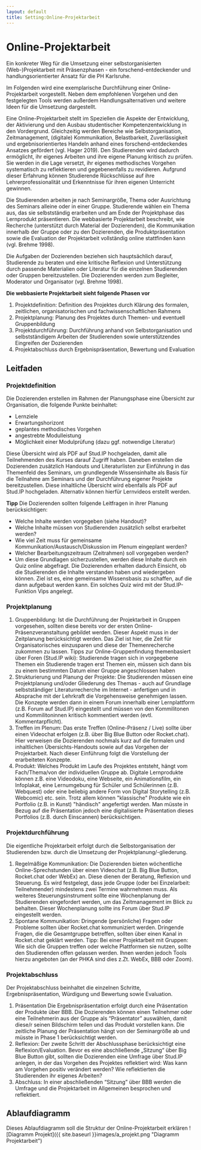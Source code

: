 ```yaml
---
layout: default
title: Setting:Online-Projektarbeit
---
```

# Online-Projektarbeit
Ein konkreter Weg für die Umsetzung einer selbstorganisierten (Web-)Projektarbeit mit Präsenzphasen - ein forschend-entdeckender und handlungsorientierter Ansatz für die PH Karlsruhe.

Im Folgenden wird eine exemplarische Durchführung einer Online-Projektarbeit vorgestellt. Neben dem empfohlenen Vorgehen und den festgelegten Tools werden außerdem Handlungsalternativen und weitere Ideen für die Umsetzung dargestellt.

Eine Online-Projektarbeit stellt im Speziellen die Aspekte der Entwicklung, der Aktivierung und den Ausbau studentischer Kompetenzentwicklung in den Vordergrund. Gleichzeitig werden Bereiche wie Selbstorganisation, Zeitmanagement, (digitale) Kommunikation, Belastbarkeit, Zuverlässigkeit und ergebnisorientiertes Handeln anhand eines forschend-entdeckendes Ansatzes gefördert (vgl. Hager 2019). Den Studierenden wird dadurch ermöglicht, ihr eigenes Arbeiten und ihre eigene Planung kritisch zu prüfen. Sie werden in die Lage versetzt, ihr eigenes methodisches Vorgehen systematisch zu reflektieren und gegebenenfalls zu revidieren. Aufgrund dieser Erfahrung können Studierende Rückschlüsse auf ihre Lehrerprofessionalität und Erkenntnisse für ihren eigenen Unterricht gewinnen.

Die Studierenden arbeiten je nach Seminargröße, Thema oder Ausrichtung des Seminars alleine oder in einer Gruppe. Studierende wählen ein Thema aus, das sie selbstständig erarbeiten und am Ende der Projektphase  das Lernprodukt präsentieren. Die webbasierte Projektarbeit beschreibt, wie Recherche (unterstützt durch Material der Dozierenden), die Kommunikation innerhalb der Gruppe oder zu den Dozierenden, die Produktpräsentation sowie die Evaluation der Projektarbeit  vollständig online stattfinden kann (vgl. Brehme 1998). 

Die Aufgaben der Dozierenden beziehen sich hauptsächlich darauf,  Studierende zu beraten und eine kritische Reflexion und Unterstützung durch passende Materialien oder Literatur für die einzelnen Studierenden oder Gruppen bereitzustellen. Die Dozierenden werden zum Begleiter, Moderator und Organisator (vgl. Brehme 1998).

**Die webbasierte Projektarbeit sieht folgende Phasen vor**
1. Projektdefinition: Definition des Projektes durch Klärung des formalen, zeitlichen, organisatorischen und fachwissenschaftlichen Rahmens
2. Projektplanung: Planung des Projektes durch Themen- und eventuell Gruppenbildung
3. Projektdurchführung: Durchführung anhand von Selbstorganisation und selbstständigem Arbeiten der Studierenden sowie unterstützendes Eingreifen der Dozierenden
4. Projektabschluss durch Ergebnispräsentation, Bewertung und Evaluation

## Leitfaden
### Projektdefinition 
Die Dozierenden erstellen im Rahmen der Planungsphase eine Übersicht zur Organisation, die folgende Punkte beinhaltet:

* Lernziele
* Erwartungshorizont 
* geplantes methodisches Vorgehen
* angestrebte Modulleistung
* Möglichkeit einer Modulprüfung (dazu ggf. notwendige Literatur)

Diese Übersicht wird als PDF auf Stud.IP hochgeladen, damit alle Teilnehmenden des Kurses darauf Zugriff haben. 
Daneben erstellen die Dozierenden zusätzlich Handouts und Literaturlisten zur Einführung in das Themenfeld des Seminars, um grundlegende Wissensinhalte als Basis für die Teilnahme am Seminars und der Durchführung eigener Projekte bereitzustellen. Diese inhaltliche Übersicht wird ebenfalls als PDF auf Stud.IP hochgeladen. Alternativ können hierfür Lernvideos erstellt werden. 

**Tipp**
Die Dozierenden sollten folgende Leitfragen in ihrer Planung berücksichtigen:
* Welche Inhalte werden vorgegeben (siehe Handout)?
* Welche Inhalte müssen von Studierenden zusätzlich selbst erarbeitet werden?
* Wie viel Zeit muss für gemeinsame Kommunikation/Austausch/Diskussion im Plenum eingeplant werden?
* Welcher Bearbeitungszeitraum (Zeitrahmen) soll vorgegeben werden?
* Um diese Grundlagen sicherzustellen, werden diese Inhalte durch ein Quiz online abgefragt. Die Dozierenden erhalten dadurch Einsicht, ob die Studierenden die Inhalte verstanden haben und wiedergeben können. Ziel ist es, eine gemeinsame Wissensbasis zu schaffen, auf die dann aufgebaut werden kann. Ein solches Quiz wird mit der Stud.IP-Funktion Vips angelegt. 

### Projektplanung
1. Gruppenbildung: Ist die Durchführung der Projektarbeit in Gruppen vorgesehen, sollten diese bereits vor der ersten Online-Präsenzveranstaltung gebildet werden. Dieser Aspekt muss in der Zeitplanung berücksichtigt werden. Das Ziel ist hier, die Zeit für Organisatorisches einzusparen und diese der Themenrecherche zukommen zu lassen.
Tipps zur Online-Gruppenfindung themenbasiert über Foren (Stud.IP wiki): 
Studierende tragen sich in vorgegebene Themen ein 
Studierende tragen erst Themen ein, müssen sich dann bis zu einem bestimmten Datum einer Gruppe angeschlossen haben
2. Strukturierung und Planung der Projekte: Die Studierenden müssen eine Projektplanung und/oder Gliederung des Themas - auch auf Grundlage selbstständiger Literaturrecherche im Internet - anfertigen und in Absprache mit der Lehrkraft die Vorgehensweise genehmigen lassen. Die Konzepte werden dann in einem Forum innerhalb einer Lernplattform (z.B. Forum auf Stud.IP) eingestellt und müssen von den Kommilitonen und Kommilitoninnen kritisch kommentiert werden (evtl. Kommentarpflicht). 
3. Treffen im Plenum: Das erste Treffen (Online-Präsenz / Live) sollte über einen Videochat erfolgen (z.B. über Big Blue Button oder Rocket.chat). Hier verweisen die Dozierenden nochmals kurz auf die formalen und inhaltlichen Übersichts-Handouts sowie auf das Vorgehen der Projektarbeit. Nach dieser Einführung folgt die Vorstellung der erarbeiteten Konzepte. 
4. Produkt: Welches Produkt im Laufe des Projektes entsteht, hängt vom Fach/Thema/von der individuellen Gruppe ab. Digitale Lernprodukte können z.B. eine Videodoku, eine Webseite, ein Animationsfilm, ein Infoplakat, eine Lernumgebung für Schüler und Schülerinnen (z.B. Webquest) oder eine beliebig andere Form von Digital Storytelling (z.B. Webcomic) etc. sein. Trotz allem können "klassische" Produkte wie ein Portfolio (z.B. in Kunst) "händisch" angefertigt werden. Man müsste in Bezug auf die Präsentation jedoch eine digitalisierte Präsentation dieses Portfolios (z.B. durch Einscannen)  berücksichtigen.

### Projektdurchführung
Die eigentliche Projektarbeit erfolgt durch die Selbstorganisation der Studierenden bzw. durch die Umsetzung der Projektplanung/-gliederung. 
1. Regelmäßige Kommunikation: Die Dozierenden bieten wöchentliche Online-Sprechstunden über einen Videochat (z.B. Big Blue Button, Rocket.chat oder WebEx) an. Diese dienen der Beratung, Reflexion und Steuerung. Es wird festgelegt, dass jede Gruppe (oder bei Einzelarbeit: Teilnehmender) mindestens zwei Termine wahrnehmen muss. Als weiteres Steuerungsinstrument sollte eine Wochenplanung der Studierenden eingefordert werden, um das Zeitmanagement im Blick zu behalten. Dieser Wochenplanung sollte ins Forum über Stud.IP eingestellt werden.
2. Spontane Kommunikation: Dringende (persönliche) Fragen oder Probleme sollten über Rocket.chat kommuniziert werden.  Dringende Fragen, die die Gesamtgruppe betreffen, sollten über einen Kanal in Rocket.chat geklärt werden. 
Tipp: Bei einer Projektarbeit mit Gruppen: Wie sich die Gruppen treffen oder welche Plattformen sie nutzen, sollte den Studierenden offen gelassen werden. Ihnen werden jedoch Tools hierzu angeboten (an der PHKA sind dies z.Zt. WebEx, BBB oder Zoom).

### Projektabschluss
Der Projektabschluss beinhaltet die einzelnen Schritte, Ergebnispräsentation, Würdigung und Bewertung sowie Evaluation. 
1. Präsentation Die Ergebnispräsentation erfolgt durch eine Präsentation der Produkte über BBB. Die Dozierenden können einen Teilnehmer oder eine Teilnehmerin aus der Gruppe als “Präsentator” auswählen, damit diese/r seinen Bildschirm teilen und das Produkt vorstellen kann. Die zeitliche Planung der Präsentation hängt von der Seminargröße ab und müsste in Phase 1 berücksichtigt werden. 
2. Reflexion: Der zweite Schritt der Abschlussphase berücksichtigt eine Reflexion/Evaluation. Bevor es eine abschließende „Sitzung“ über Big Blue Button gibt, sollten die Dozierenden eine Umfrage über Stud.IP anlegen, in der das Vorgehen des Projektes reflektiert wird: Was kann am Vorgehen positiv verändert werden? Wie reflektierten die Studierenden ihr eigenes Arbeiten?
3. Abschluss: In einer abschließenden “Sitzung” über BBB werden die Umfrage und die Projektarbeit im Allgemeinen besprochen und reflektiert. 


## Ablaufdiagramm 
Dieses Ablaufdiagramm soll die Struktur der Online-Projektarbeit erklären
![Diagramm Projekt]({{ site.baseurl }}images/a_projekt.png "Diagramm Projektarbeit")





